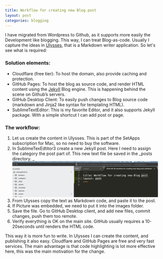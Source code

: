 ```yaml
---
title: Workflow for creating new Blog post
layout: post
categories: blogging
---
```

I have migrated from Wordpress to Github, as it supports more easily the Development like blogging. This way, I can treat Blog-as-code. Usually I capture the ideas in [Ulysses](https://ulysses.app), that is a Markdown writer application. So let's see what is required:

### Solution elements:
* Cloudflare (free tier): To host the domain, also provide caching and protection. 
* GitHub Pages: To host the blog as source code, and render HTML content using the [JekyII](https://jekyllrb.com) Blog engine. This is happening behind the scene on Github’s servers. 
* GitHub Desktop Client: To easily push changes to Blog source code (markdown and Jinja2 like syntax for templating HTML). 
* SublimeTextEditor: This is my favorite Editor, and it also supports JekyII package. With a simple shortcut I can add post or page. 

### The workflow:
1. Let us create the content in Ulysses. This is part of the SetApps subscription for Mac, so no need to buy the software. 
2. In SublimeTexEdtitor3 create a new JekyII post. Here I need to assign the category the post part of. This new text file be saved in the _posts directory. _
![](/images/sublimetext_jekyII.png)
3. From Ulysses copy the text as Markdown code, and paste it to the post.
4. If Picture was embedded, we need to put it into the images folder. 
5. Save the file. Go to GitHub Desktop client, and add new files, commit changes, push them too remote. 
6. Verify everything is OK on the main site. GitHub usually requires a 10-20seconds until renders the HTML code.

This way it is more fun to write. In Ulysses I can create the content, and publishing it also easy. Cloudflare and GitHub Pages are free and very fast services. The main advantage is that code highlighting is lot more effective here, this was the main motivation for the change. 